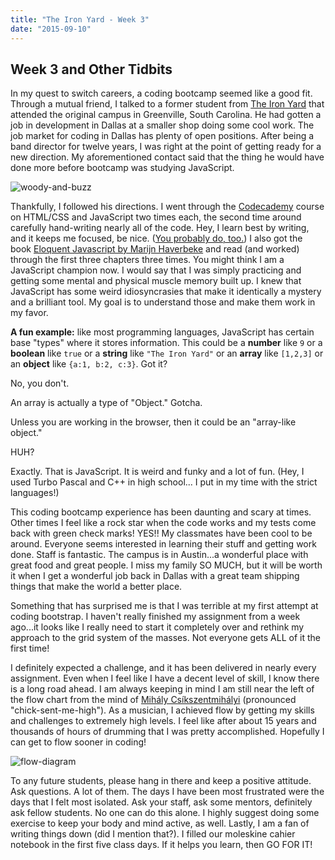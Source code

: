```yaml
---
title: "The Iron Yard - Week 3"
date: "2015-09-10"
---
```


## Week 3 and Other Tidbits

In my quest to switch careers, a coding bootcamp seemed like a good fit. Through a mutual friend, I talked to a former student from [The Iron Yard](http://www.theironyard.com/) that attended the original campus in Greenville, South Carolina. He had gotten a job in development in Dallas at a smaller shop doing some cool work. The job market for coding in Dallas has plenty of open positions. After being a band director for twelve years, I was right at the point of getting ready for a new direction. My aforementioned contact said that the thing he would have done more before bootcamp was studying JavaScript.

![woody-and-buzz](http://res.cloudinary.com/drumsensei/image/upload/v1515472954/js-woody-buzz_tejwak.jpg)

Thankfully, I followed his directions. I went through the [Codecademy](https://www.codecademy.com/learn) course on HTML/CSS and JavaScript two times each, the second time around carefully hand-writing nearly all of the code. Hey, I learn best by writing, and it keeps me focused, be nice. ([You probably do, too.](http://mentalfloss.com/article/33508/4-benefits-writing-hand)) I also got the book [Eloquent Javascript by Marijn Haverbeke](http://eloquentjavascript.net/index.html) and read (and worked) through the first three chapters three times. You might think I am a JavaScript champion now. I would say that I was simply practicing and getting some mental and physical muscle memory built up. I knew that JavaScript has some weird idiosyncrasies that make it identically a mystery and a brilliant tool. My goal is to understand those and make them work in my favor.

**A fun example:** like most programming languages, JavaScript has certain base "types" where it stores information. This could be a **number** like `9` or a **boolean** like `true` or a **string** like `"The Iron Yard"` or an **array** like `[1,2,3]` or an **object** like `{a:1, b:2, c:3}`. Got it?

No, you don't.

An array is actually a type of "Object." Gotcha.

Unless you are working in the browser, then it could be an "array-like object."

HUH?

Exactly. That is JavaScript. It is weird and funky and a lot of fun. (Hey, I used Turbo Pascal and C++ in high school... I put in my time with the strict languages!)

This coding bootcamp experience has been daunting and scary at times. Other times I feel like a rock star when the code works and my tests come back with green check marks! YES!! My classmates have been cool to be around. Everyone seems interested in learning their stuff and getting work done. Staff is fantastic. The campus is in Austin...a wonderful place with great food and great people. I miss my family SO MUCH, but it will be worth it when I get a wonderful job back in Dallas with a great team shipping things that make the world a better place.

Something that has surprised me is that I was terrible at my first attempt at coding bootstrap. I haven't really finished my assignment from a week ago...it looks like I really need to start it completely over and rethink my approach to the grid system of the masses. Not everyone gets ALL of it the first time!

I definitely expected a challenge, and it has been delivered in nearly every assignment. Even when I feel like I have a decent level of skill, I know there is a long road ahead. I am always keeping in mind I am still near the left of the flow chart from the mind of [Mihály Csíkszentmihályi](https://joeadamfry.wordpress.com/2009/02/01/flow-interpretations-of-mihaly-csikszentmihalyis-creativity-flow/) (pronounced "chick-sent-me-high"). As a musician, I achieved flow by getting my skills and challenges to extremely high levels. I feel like after about 15 years and thousands of hours of drumming that I was pretty accomplished. Hopefully I can get to flow sooner in coding!

![flow-diagram](http://res.cloudinary.com/drumsensei/image/upload/v1515472971/flow-diagram_gssalg.jpg)

To any future students, please hang in there and keep a positive attitude. Ask questions. A lot of them. The days I have been most frustrated were the days that I felt most isolated. Ask your staff, ask some mentors, definitely ask fellow students. No one can do this alone. I highly suggest doing some exercise to keep your body and mind active, as well. Lastly, I am a fan of writing things down (did I mention that?). I filled our moleskine cahier notebook in the first five class days. If it helps you learn, then GO FOR IT!

